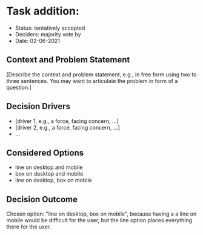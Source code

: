 # Task addition: 

* Status: tentatively accepted
* Deciders: majority vote by 
* Date: 02-06-2021

## Context and Problem Statement

[Describe the context and problem statement, e.g., in free form using two to three sentences. You may want to articulate the problem in form of a question.]

## Decision Drivers <!-- optional -->

* [driver 1, e.g., a force, facing concern, …]
* [driver 2, e.g., a force, facing concern, …]
* … <!-- numbers of drivers can vary -->

## Considered Options

* line on desktop and mobile
* box on desktop and mobile
* line on desktop, box on mobile

## Decision Outcome

Chosen option: "line on desktop, box on mobile", because having a a line on mobile would be difficult for the user, but the line option places everything there for the user.